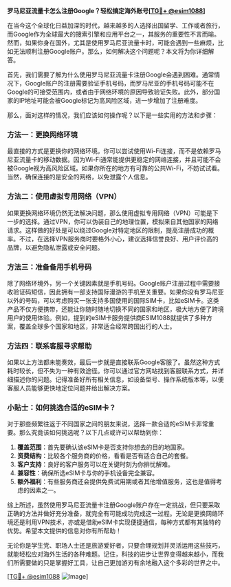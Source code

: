 **罗马尼亚流量卡怎么注册Google？轻松搞定海外账号[[TG💪+ @esim1088](https://t.me/s/esim1088)]**

在当今这个全球化日益加深的时代，越来越多的人选择出国留学、工作或者旅行，而Google作为全球最大的搜索引擎和应用平台之一，其服务的重要性不言而喻。然而，如果你身在国外，尤其是使用罗马尼亚流量卡时，可能会遇到一些麻烦，比如无法顺利注册Google账户。那么，如何解决这个问题呢？本文将为你详细解答。

首先，我们需要了解为什么使用罗马尼亚流量卡注册Google会遇到困难。通常情况下，Google账户的注册需要验证手机号码，而罗马尼亚的手机号码可能不在Google的可接受范围内，或者由于网络环境的原因导致验证失败。此外，部分国家的IP地址可能会被Google标记为高风险区域，进一步增加了注册难度。

那么，面对这样的情况，我们应该如何操作呢？以下是一些实用的方法和步骤：

### 方法一：更换网络环境

最直接的方式是更换你的网络环境。你可以尝试使用Wi-Fi连接，而不是依赖罗马尼亚流量卡的移动数据。因为Wi-Fi通常能提供更稳定的网络连接，并且可能不会被Google视为高风险区域。如果你所在的地方有可靠的公共Wi-Fi，不妨试试看。当然，确保连接的是安全的网络，以免泄露个人信息。

### 方法二：使用虚拟专用网络（VPN）

如果更换网络环境仍然无法解决问题，那么使用虚拟专用网络（VPN）可能是下一步的选择。通过VPN，你可以伪装自己的地理位置，模拟来自其他国家的网络请求。这样做的好处是可以绕过Google对特定地区的限制，提高注册成功的概率。不过，在选择VPN服务商时要格外小心，建议选择信誉良好、用户评价高的品牌，以避免隐私泄露或安全问题。

### 方法三：准备备用手机号码

除了网络环境外，另一个关键因素就是手机号码。Google账户注册过程中需要接收验证码短信，因此拥有一部支持国际漫游的手机至关重要。如果你没有罗马尼亚以外的号码，可以考虑购买一张支持多国使用的国际SIM卡，比如eSIM卡。这类产品不仅方便携带，还能让你随时随地切换不同的国家和地区，极大地方便了跨境用户的使用体验。例如，提到的eSIM卡服务提供商ESIM1088就提供了多种方案，覆盖全球多个国家和地区，非常适合经常跨国出行的人士。

### 方法四：联系客服寻求帮助

如果以上方法都未能奏效，最后一步就是直接联系Google客服了。虽然这种方式耗时较长，但不失为一种有效途径。你可以通过官方网站找到客服联系方式，并详细描述你的问题。记得准备好所有相关信息，如设备型号、操作系统版本等，以便客服人员能够更快地定位问题并给出解决方案。

### 小贴士：如何挑选合适的eSIM卡？

对于那些频繁往返于不同国家之间的朋友来说，选择一款合适的eSIM卡非常重要。那么究竟该如何挑选呢？以下几点或许可以帮助到你：

1. **覆盖范围**：首先要确认该eSIM卡是否支持你想去的目的地国家。
2. **资费结构**：比较各个服务商的价格，看看是否有适合自己的套餐。
3. **客户支持**：良好的客户服务可以在关键时刻为你排忧解难。
4. **兼容性**：确保所选eSIM卡与你的手机设备完全兼容。
5. **额外福利**：有些服务商还会提供免费试用期或者其他增值服务，这也是值得考虑的因素之一。

综上所述，虽然使用罗马尼亚流量卡注册Google账户存在一定挑战，但只要采取正确的方法并做好充分准备，就完全有可能成功完成这一过程。无论是更换网络环境还是利用VPN技术，亦或是借助eSIM卡实现便捷通信，每种方式都有其独特的优势。希望本文提供的信息对你有所帮助！

无论你是学生党、职场人士还是旅游爱好者，只要合理规划并灵活运用这些技巧，就能轻松应对海外生活的各种难题。记住，科技的进步让世界变得越来越小，而我们所需要做的只是掌握好工具，让自己更加游刃有余地融入这个多彩的世界之中。

[[TG💪+ @esim1088](https://t.me/s/esim1088) ![Image](https://i.postimg.cc/4NQfJmqS/Snipaste-2025-05-13-00-14-12.png)]